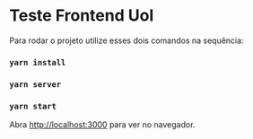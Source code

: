 # Teste Frontend Uol

Para rodar o projeto utilize esses dois comandos na sequência:

### `yarn install`
### `yarn server`
### `yarn start`

Abra [http://localhost:3000](http://localhost:3000) para ver no navegador.
